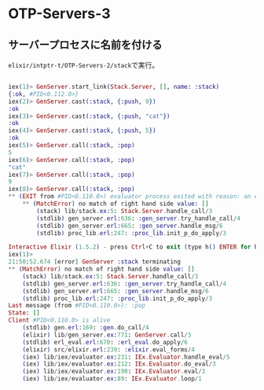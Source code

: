 # OTP-Servers-3

## サーバープロセスに名前を付ける

```elixir/intptr-t/OTP-Servers-2/stack```で実行。

```elixir

iex(1)> GenServer.start_link(Stack.Server, [], name: :stack)
{:ok, #PID<0.112.0>}
iex(2)> GenServer.cast(:stack, {:push, 9})
:ok
iex(3)> GenServer.cast(:stack, {:push, "cat"})
:ok
iex(4)> GenServer.cast(:stack, {:push, 5})
:ok
iex(5)> GenServer.call(:stack, :pop)
5
iex(6)> GenServer.call(:stack, :pop)
"cat"
iex(7)> GenServer.call(:stack, :pop)
9
iex(8)> GenServer.call(:stack, :pop)
** (EXIT from #PID<0.110.0>) evaluator process exited with reason: an exception was raised:
    ** (MatchError) no match of right hand side value: []
        (stack) lib/stack.ex:5: Stack.Server.handle_call/3
        (stdlib) gen_server.erl:636: :gen_server.try_handle_call/4
        (stdlib) gen_server.erl:665: :gen_server.handle_msg/6
        (stdlib) proc_lib.erl:247: :proc_lib.init_p_do_apply/3

Interactive Elixir (1.5.2) - press Ctrl+C to exit (type h() ENTER for help)
iex(1)> 
21:50:52.674 [error] GenServer :stack terminating
** (MatchError) no match of right hand side value: []
    (stack) lib/stack.ex:5: Stack.Server.handle_call/3
    (stdlib) gen_server.erl:636: :gen_server.try_handle_call/4
    (stdlib) gen_server.erl:665: :gen_server.handle_msg/6
    (stdlib) proc_lib.erl:247: :proc_lib.init_p_do_apply/3
Last message (from #PID<0.110.0>): :pop
State: []
Client #PID<0.110.0> is alive
    (stdlib) gen.erl:169: :gen.do_call/4
    (elixir) lib/gen_server.ex:771: GenServer.call/3
    (stdlib) erl_eval.erl:670: :erl_eval.do_apply/6
    (elixir) src/elixir.erl:239: :elixir.eval_forms/4
    (iex) lib/iex/evaluator.ex:231: IEx.Evaluator.handle_eval/5
    (iex) lib/iex/evaluator.ex:212: IEx.Evaluator.do_eval/3
    (iex) lib/iex/evaluator.ex:190: IEx.Evaluator.eval/3
    (iex) lib/iex/evaluator.ex:89: IEx.Evaluator.loop/1

```